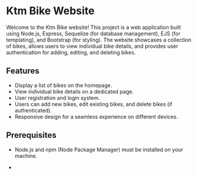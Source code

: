 # Ktm Bike Website

Welcome to the Ktm Bike website! This project is a web application built using Node.js, Express, Sequelize (for database management), EJS (for templating), and Bootstrap (for styling). The website showcases a collection of bikes, allows users to view individual bike details, and provides user authentication for adding, editing, and deleting bikes.

## Features

- Display a list of bikes on the homepage.
- View individual bike details on a dedicated page.
- User registration and login system.
- Users can add new bikes, edit existing bikes, and delete bikes (if authenticated).
- Responsive design for a seamless experience on different devices.

## Prerequisites

- Node.js and npm (Node Package Manager) must be installed on your machine.

- 
